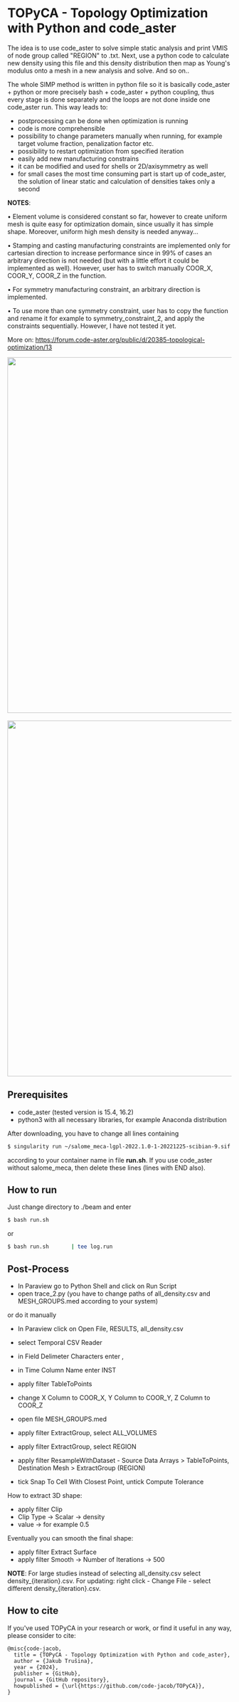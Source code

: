 # TOPyCA - Topology Optimization with Python and code_aster

The idea is to use code_aster to solve simple static analysis and print VMIS of node group called "REGION" to .txt. 
Next, use a python code to calculate new density using this file and this density distribution then map as Young's modulus 
onto a mesh in a new analysis and solve.
And so on..

The whole SIMP method is written in python file so it is basically code_aster + python or more precisely bash + code_aster + python coupling,
thus every stage is done separately and the loops are not done inside one code_aster run. This way leads to:

- postprocessing can be done when optimization is running
- code is more comprehensible
- possibility to change parameters manually when running, for example target volume fraction, penalization factor etc.
- possibility to restart optimization from specified iteration
- easily add new manufacturing constrains
- it can be modified and used for shells or 2D/axisymmetry as well
- for small cases the most time consuming part is start up of code_aster, the solution of linear static and calculation of densities takes only a second

**NOTES**:

• Element volume is considered constant so far, however to create uniform mesh is quite easy for optimization domain, since usually it has simple shape. Moreover, uniform high mesh density is needed anyway...

• Stamping and casting manufacturing constraints are implemented only for cartesian direction to increase performance since in 
99% of cases an arbitrary direction is not needed (but with a little effort it could be implemented as well). However, user has to switch manually COOR_X, COOR_Y, COOR_Z in the function.

• For symmetry manufacturing constraint, an arbitrary direction is implemented.

• To use more than one symmetry constraint, user has to copy the function and rename it for example to symmetry_constraint_2, and apply the constraints sequentially. However, I have not tested it yet.

More on: https://forum.code-aster.org/public/d/20385-topological-optimization/13

<div align="center">
    <img src="./IMAGES/beam_TO.gif" width="800">
    <br><br>
    <img src="./IMAGES/clip/clip_TO_2.gif" width="800">
</div>

## Prerequisites

- code_aster (tested version is 15.4, 16.2)
- python3 with all necessary libraries, for example Anaconda distribution

After downloading, you have to change all lines containing
```bash
$ singularity run ~/salome_meca-lgpl-2022.1.0-1-20221225-scibian-9.sif shell << END
```
according to your container name in file **run.sh**.
If you use code_aster without salome_meca, then delete these lines (lines with END also).

## How to run

Just change directory to ./beam and enter

```bash
$ bash run.sh
```
or

```bash
$ bash run.sh       | tee log.run
```

## Post-Process

- In Paraview go to Python Shell and click on Run Script
- open trace_2.py (you have to change paths of all_density.csv and MESH_GROUPS.med according to your system)

or do it manually

- In Paraview click on Open File, RESULTS, all_density.csv
- select Temporal CSV Reader
- in Field Delimeter Characters enter ,
- in Time Column Name enter INST
- apply filter TableToPoints
- change X Column to COOR_X, Y Column to COOR_Y, Z Column to COOR_Z

- open file MESH_GROUPS.med
- apply filter ExtractGroup, select ALL_VOLUMES
- apply filter ExtractGroup, select REGION
- apply filter ResampleWithDataset - Source Data Arrays > TableToPoints, Destination Mesh > ExtractGroup (REGION)
- tick Snap To Cell With Closest Point, untick Compute Tolerance

How to extract 3D shape:
- apply filter Clip
- Clip Type -> Scalar -> density
- value -> for example 0.5

Eventually you can smooth the final shape:
- apply filter Extract Surface
- apply filter Smooth -> Number of Iterations -> 500


**NOTE**: For large studies instead of selecting all_density.csv select density_{iteration}.csv. 
For updating: right click - Change File - select different density_{iteration}.csv.



## How to cite 
If you've used TOPyCA in your research or work, or find it useful in any way, please consider to cite:
```
@misc{code-jacob,
  title = {TOPyCA - Topology Optimization with Python and code_aster},
  author = {Jakub Trušina}, 
  year = {2024},
  publisher = {GitHub},
  journal = {GitHub repository},
  howpublished = {\url{https://github.com/code-jacob/TOPyCA}},
}
```
